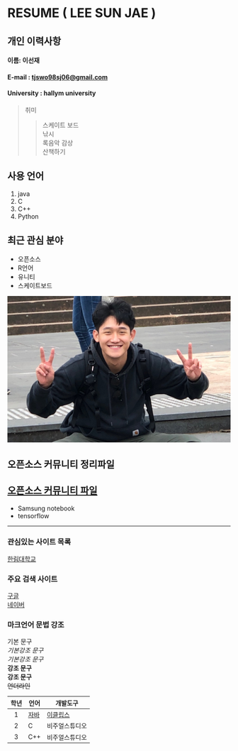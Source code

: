 # RESUME ( LEE SUN JAE )

## 개인 이력사항  
#### 이름: 이선재  
#### E-mail : tjswo98sj06@gmail.com
#### University : hallym university

> 취미  
>> 스케이트 보드  
>> 낚시  
>> 록음악 감상  
>> 산책하기  

## 사용 언어  
1. java  
2. C  
3. C++  
4. Python

## 최근 관심 분야  
* 오픈소스  
* R언어  
* 유니티
* 스케이트보드  

![my](/myNameIsSunJaeLee.jpg)

## 오픈소스 커뮤니티 정리파일  
[오픈소스 커뮤니티 파일](openSourceCommunity.md)  
-----  
* Samsung notebook  
* tensorflow
----
### 관심있는 사이트 목록  
[한림대학교][hallym]  

### 주요 검색 사이트  
[구글][google]  
[네이버][naver]  

### 마크언어 문법 강조  

기본 문구  
*기본강조 문구*  
_기본강조 문구_  
**강조 문구**  
__강조 문구__  
~~언더라인~~

|학년|언어|개발도구|
|:---:|---|---|
|1|[자바](http://www.oracle.com)|[이클립스][eclipse]|
|2|C|비주얼스튜디오|
|3|C++|비주얼스튜디오|


[eclipse]: http://www.eclipse.org
[google]: http://www.google.com  
[naver]: http://www.naver.com
[hallym]: http://www.hallym.ac.kr

